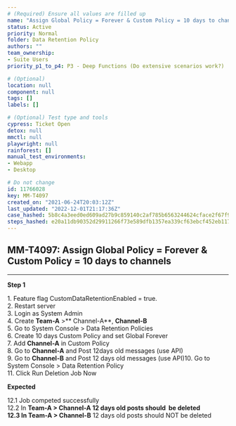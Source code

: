 ```yaml
---
# (Required) Ensure all values are filled up
name: "Assign Global Policy = Forever & Custom Policy = 10 days to channels"
status: Active
priority: Normal
folder: Data Retention Policy
authors: ""
team_ownership: 
- Suite Users
priority_p1_to_p4: P3 - Deep Functions (Do extensive scenarios work?)

# (Optional)
location: null
component: null
tags: []
labels: []

# (Optional) Test type and tools
cypress: Ticket Open
detox: null
mmctl: null
playwright: null
rainforest: []
manual_test_environments: 
- Webapp
- Desktop

# Do not change
id: 11766028
key: MM-T4097
created_on: "2021-06-24T20:03:12Z"
last_updated: "2022-12-01T21:17:36Z"
case_hashed: 5b8c4a3eed0ed609ad27b9c859140c2af785b6563244624cface2f67f930bc949c486f2d55a72255c2fe92773253de83
steps_hashed: e20a11db90352d29911266f73e589dfb1357ea339cf63ebcf452eb1178194634e0095f9d6e00f34bd7f931a2c37eeed8
---
```


<!-- (Auto-generated) Based on frontmatter's "key" and "name" -->

## MM-T4097: Assign Global Policy = Forever & Custom Policy = 10 days to channels

---

**Step 1**

1\. Feature flag CustomDataRetentionEnabled = true.\
2\. Restart server\
3\. Login as System Admin\
4\. Create **Team-A** >\*\* Channel-A\*\*, **Channel-B**\
5\. Go to System Console > Data Retention Policies\
6\. Create 10 days Custom Policy and set Global Forever\
7\. Add **Channel-A** in Custom Policy\
8\. Go to **Channel-A** and Post 12days old messages (use API)\
9\. Go to **Channel-B** and Post 12 days old messages (use API)10. Go to System Console > Data Retention Policy\
11\. Click Run Deletion Job Now

**Expected**

12.1 Job competed successfully\
12.2 In **Team-A **> **Channel-A** 12 days old posts should  be deleted\
12.3 In **Team-A** >** Channel-B** 12 days old posts should NOT be deleted​​​​
